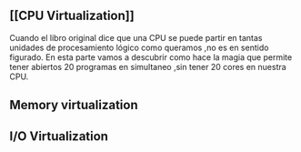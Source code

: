 ## [[CPU Virtualization]]
Cuando el libro original dice que una CPU se puede partir en tantas unidades de procesamiento lógico como queramos ,no es en sentido figurado.
En esta parte vamos a descubrir como hace la magia que permite tener abiertos 20 programas en simultaneo ,sin tener 20 cores en nuestra CPU.
## Memory virtualization

## I/O Virtualization
